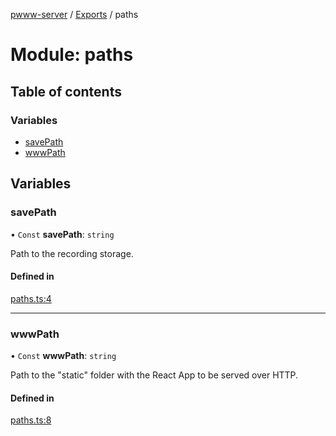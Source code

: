 [pwww-server](../devdocs.md) / [Exports](../devdocs.md) / paths

# Module: paths

## Table of contents

### Variables

- [savePath](paths.md#savepath)
- [wwwPath](paths.md#wwwpath)

## Variables

### savePath

• `Const` **savePath**: `string`

Path to the recording storage.

#### Defined in

[paths.ts:4](https://github.com/barjin/pw-web/blob/3b77b1a/pwww-server/src/paths.ts#L4)

___

### wwwPath

• `Const` **wwwPath**: `string`

Path to the "static" folder with the React App to be served over HTTP.

#### Defined in

[paths.ts:8](https://github.com/barjin/pw-web/blob/3b77b1a/pwww-server/src/paths.ts#L8)
